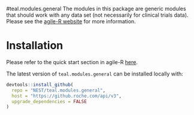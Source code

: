 #teal.modules.general
The modules in this package are generic modules that should work with any data set (not necessarily for clinical trials data). Please see the [agile-R website](https://go.roche.com/agile-R) for more information.

# Installation

Please refer to the quick start section in agile-R [here](https://go.roche.com/agile-R).

The latest version of `teal.modules.general` can be installed locally with:

```r
devtools::install_github(
  repo = "NEST/teal.modules.general",
  host = "https://github.roche.com/api/v3",
  upgrade_dependencies = FALSE
)
```
